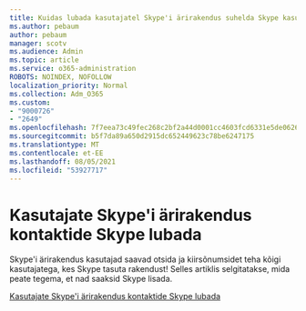 ```yaml
---
title: Kuidas lubada kasutajatel Skype'i ärirakendus suhelda Skype kasutajatega?
ms.author: pebaum
author: pebaum
manager: scotv
ms.audience: Admin
ms.topic: article
ms.service: o365-administration
ROBOTS: NOINDEX, NOFOLLOW
localization_priority: Normal
ms.collection: Adm_O365
ms.custom:
- "9000726"
- "2649"
ms.openlocfilehash: 7f7eea73c49fec268c2bf2a44d0001cc4603fcd6331e5de0626862389f7cc04d
ms.sourcegitcommit: b5f7da89a650d2915dc652449623c78be6247175
ms.translationtype: MT
ms.contentlocale: et-EE
ms.lasthandoff: 08/05/2021
ms.locfileid: "53927717"
---
```

# <a name="let-skype-for-business-users-add-skype-contacts"></a>Kasutajate Skype'i ärirakendus kontaktide Skype lubada

Skype'i ärirakendus kasutajad saavad otsida ja kiirsõnumsidet teha kõigi kasutajatega, kes Skype tasuta rakendust! Selles artiklis selgitatakse, mida peate tegema, et nad saaksid Skype lisada.

[Kasutajate Skype'i ärirakendus kontaktide Skype lubada](https://docs.microsoft.com/skypeforbusiness/set-up-skype-for-business-online/let-skype-for-business-users-add-skype-contacts)